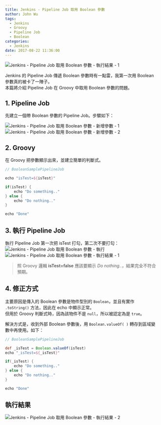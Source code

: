 ```yaml
---
title: Jenkins - Pipeline Job 取用 Boolean 參數
author: John Wu
tags:
  - Jenkins
  - Groovy
  - Pipeline Job
  - Boolean
categories:
  - Jenkins
date: 2017-08-22 11:36:00
---
```


![Jenkins - Pipeline Job 取用 Boolean 參數 - 執行結果 - 1](/images/x306.png)

Jenkins 的 Pipeline Job 傳遞 Boolean 參數時有一點雷，我第一次用 Boolean 參數真的被卡了一陣子。  
本篇將介紹 Pipeline Job 在 Groovy 中取用 Boolean 參數的問題。  

<!-- more -->

## 1. Pipeline Job

先建立一個帶 Boolean 參數的 Pipeline Job。步驟如下：

![Jenkins - Pipeline Job 取用 Boolean 參數 - 新增參數 - 1](/images/x304.png)
![Jenkins - Pipeline Job 取用 Boolean 參數 - 新增參數 - 2](/images/x305.png)

## 2. Groovy

在 Groovy 把參數顯示出來，並建立簡單的判斷式。

```groovy
// BooleanSamplePipelineJob

echo "isTest=${isTest}"

if(isTest) {
    echo "Do something.."
} else {
    echo "Do nothing.."
}

echo "Done"
```

## 3. 執行 Pipeline Job

執行 Pipeline Job 第一次把 isTest 打勾，第二次不要打勾：
![Jenkins - Pipeline Job 取用 Boolean 參數 - 執行](/images/x308.png)
![Jenkins - Pipeline Job 取用 Boolean 參數 - 執行結果 - 1](/images/x306.png)

> 照 Groovy 邏輯 **isTest=false** 應該要顯示 *Do nothing..*，結果完全不符合預期。  

## 4. 修正方式

主要原因是傳入的 Boolean 參數是物件型別的 `Boolean`，並且有實作 `.toString()` 方法，因此在 echo 中顯示正常。  
但用於 Groovy 判斷式時，因為該物件不是 `null`，所以被認定為是 `true`。  

解決方式是，收到外部 Boolean 參數後，用 `Boolean.valueOf( )` 轉存到區域變數中再使用。如下：

```groovy
// BooleanSamplePipelineJob

def _isTest = Boolean.valueOf(isTest)
echo "_isTest=${_isTest}"

if(_isTest) {
    echo "Do something.."
} else {
    echo "Do nothing.."
}

echo "Done"
```

## 執行結果

![Jenkins - Pipeline Job 取用 Boolean 參數 - 執行結果 - 2](/images/x307.png)